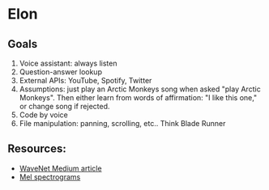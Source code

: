 # Elon

## Goals

1. Voice assistant: always listen
2. Question-answer lookup
3. External APIs: YouTube, Spotify, Twitter
4. Assumptions: just play an Arctic Monkeys song when asked "play Arctic Monkeys". Then either learn from words of affirmation: "I like this one," or change song if rejected.
5. Code by voice
6. File manipulation: panning, scrolling, etc.. Think Blade Runner

## Resources:
* [WaveNet Medium article](https://medium.com/@evinpinar/wavenet-implementation-and-experiments-2d2ee57105d5)
* [Mel spectrograms](https://towardsdatascience.com/getting-to-know-the-mel-spectrogram-31bca3e2d9d0)